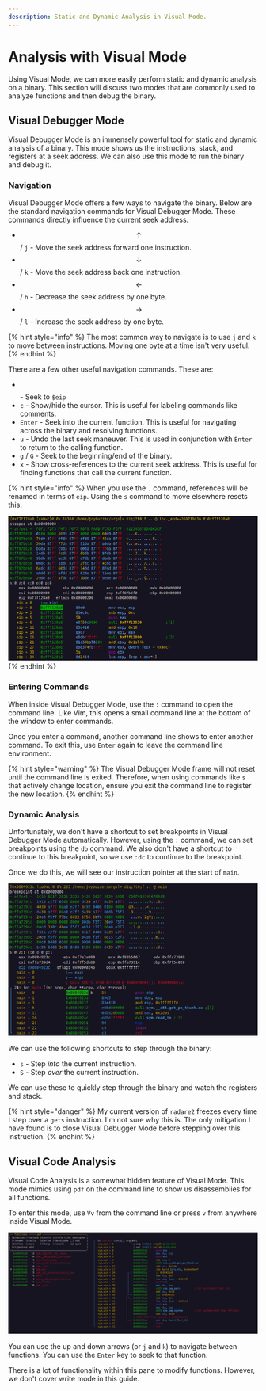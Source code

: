```yaml
---
description: Static and Dynamic Analysis in Visual Mode.
---
```


# Analysis with Visual Mode

Using Visual Mode, we can more easily perform static and dynamic analysis on a binary. This section will discuss two modes that are commonly used to analyze functions and then debug the binary.

## Visual Debugger Mode

Visual Debugger Mode is an immensely powerful tool for static and dynamic analysis of a binary. This mode shows us the instructions, stack, and registers at a seek address. We can also use this mode to run the binary and debug it.

### Navigation

Visual Debugger Mode offers a few ways to navigate the binary. Below are the standard navigation commands for Visual Debugger Mode. These commands directly influence the current seek address.

* $$\uparrow$$ / `j` - Move the seek address forward one instruction.
* $$\downarrow$$ / `k` - Move the seek address back one instruction.
* $$\leftarrow$$ / `h` - Decrease the seek address by one byte.
* $$\rightarrow$$ / `l` - Increase the seek address by one byte.

{% hint style="info" %}
The most common way to navigate is to use `j` and `k` to move between instructions. Moving one byte at a time isn't very useful.
{% endhint %}

There are a few other useful navigation commands. These are:

* $$.$$ - Seek to `$eip`
* `c` - Show/hide the cursor. This is useful for labeling commands like comments.
* `Enter` - Seek into the current function. This is useful for navigating across the binary and resolving functions.
* `u` - Undo the last seek maneuver. This is used in conjunction with `Enter` to return to the calling function.
* `g` / `G` - Seek to the beginning/end of the binary.
* `x` - Show cross-references to the current seek address. This is useful for finding functions that call the current function.

{% hint style="info" %}
When you use the `.` command, references will be renamed in terms of `eip`. Using the `s` command to move elsewhere resets this.

<img src="../../.gitbook/assets/r2-v-eip.png" alt="Shifting References to $eip" data-size="original">
{% endhint %}

### Entering Commands

When inside Visual Debugger Mode, use the `:` command to open the command line. Like Vim, this opens a small command line at the bottom of the window to enter commands.

Once you enter a command, another command line shows to enter another command. To exit this, use `Enter` again to leave the command line environment.

{% hint style="warning" %}
The Visual Debugger Mode frame will not reset until the command line is exited. Therefore, when using commands like `s` that actively change location, ensure you exit the command line to register the new location.
{% endhint %}

### Dynamic Analysis

Unfortunately, we don't have a shortcut to set breakpoints in Visual Debugger Mode automatically. However, using the `:` command, we can set breakpoints using the `db` command. We also don't have a shortcut to continue to this breakpoint, so we use `:dc` to continue to the breakpoint.

Once we do this, we will see our instruction pointer at the start of `main`.

<div align="center">

<img src="../../.gitbook/assets/r2-v-run.png" alt="Running Binary in Visual Debugger Mode">

</div>

We can use the following shortcuts to step through the binary:

* `s` - Step _into_ the current instruction.
* `S` - Step _over_ the current instruction.

We can use these to quickly step through the binary and watch the registers and stack.

{% hint style="danger" %}
My current version of `radare2` freezes every time I step over a `gets` instruction. I'm not sure why this is. The only mitigation I have found is to close Visual Debugger Mode before stepping over this instruction.
{% endhint %}

## Visual Code Analysis

Visual Code Analysis is a somewhat hidden feature of Visual Mode. This mode mimics using `pdf` on the command line to show us disassemblies for all functions.

To enter this mode, use `Vv` from the command line or press `v` from anywhere inside Visual Mode.

<div align="center">

<img src="../../.gitbook/assets/r2-v-vca.png" alt="Radare2 Visual Code Analysis">

</div>

You can use the up and down arrows (or `j` and `k`) to navigate between functions. You can use the `Enter` key to seek to that function.

There is a lot of functionality within this pane to modify functions. However, we don't cover write mode in this guide.
